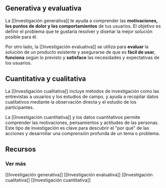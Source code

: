 ## Generativa y evaluativa
La [[Investigación generativa]] te ayuda a comprender las **motivaciones, los puntos de dolor y los comportamientos** de tus usuarios. El objetivo es definir el problema que te gustaría resolver y diseñar la mejor solución posible para él.

Por otro lado, la [[Investigación evaluativa]] se utiliza para **evaluar** la solución de un producto existente y asegurarse de que es **fácil de usar**, **funciona** según lo previsto y **satisface** las necesidades y expectativas de los usuarios.

## Cuantitativa y cualitativa
La [[Investigación cualitativa]] incluye métodos de investigación como las entrevistas a usuarios y los estudios de campo, y ayuda a recopilar datos cualitativos mediante la observación directa y el estudio de los participantes. 

La [[Investigación cuantitativa]] y los datos cuantitativos permite comprender las motivaciones, pensamientos y actitudes de las personas. Este tipo de investigación es clave para descubrir el "por qué" de las acciones y desarrollar una comprensión profunda de un tema o problema.

## Recursos
### Ver más
[[Investigación generativa]]
[[Investigación evaluativa]]
[[Investigación cualitativa]]
[[Investigación cuantitativa]]
